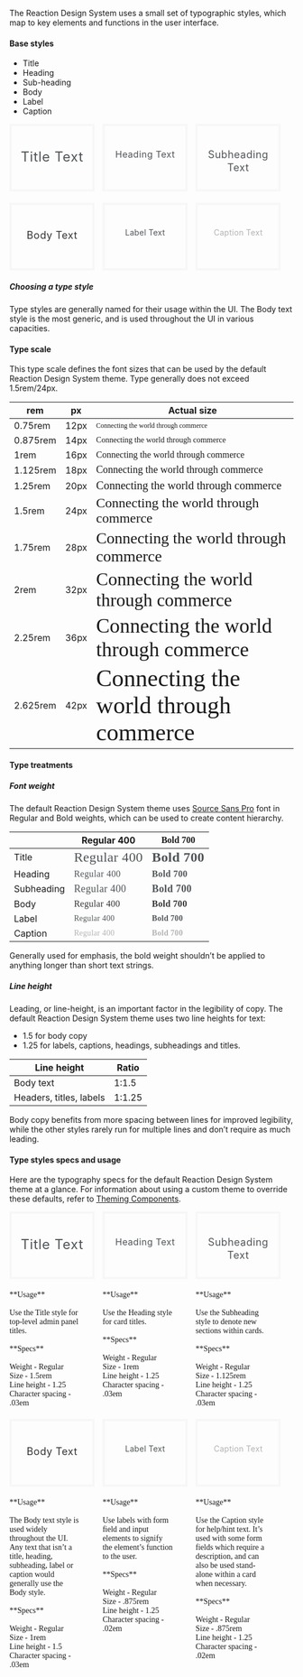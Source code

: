 The Reaction Design System uses a small set of typographic styles, which map to key elements and functions in the user interface.

#### Base styles

- Title
- Heading
- Sub-heading
- Body
- Label
- Caption

<div style="vertical-align: top; width: 30%; height: 120px; padding-top: 40px; border: 4px solid rgb(247, 247, 247); text-align: center; box-sizing: border-box; display: inline-block; font-size: 1.5rem; letter-spacing: 0.03em; color: rgb(80, 85, 88);line-height: 1.25;margin-bottom: 20px;margin-right: 10px;">Title Text</div>
<div style="vertical-align: top; width: 30%; height: 120px; padding-top: 40px; border: 4px solid rgb(247, 247, 247); text-align: center; box-sizing: border-box; display: inline-block; font-size: 1rem; letter-spacing: 0.03em; color: rgb(80, 85, 88);line-height: 1.25;margin-right: 10px;">Heading Text</div>
<div style="vertical-align: top; width: 30%; height: 120px; padding-top: 40px; border: 4px solid rgb(247, 247, 247); text-align: center; box-sizing: border-box; display: inline-block; font-size: 1.125rem; letter-spacing: 0.03em; color: rgb(80, 85, 88);line-height: 1.25; vertical-align: top;">Subheading Text</div>
<div style="vertical-align: top; width: 30%; height: 120px; padding-top: 40px; border: 4px solid rgb(247, 247, 247); text-align: center; box-sizing: border-box; display: inline-block; font-size: 1.125rem; letter-spacing: 0.03em; color: rgb(52, 52, 52);line-height: 1.5;margin-right: 10px;">Body Text</div>
<div style="width: 30%; height: 120px; padding-top: 40px; border: 4px solid rgb(247, 247, 247); text-align: center; box-sizing: border-box; display: inline-block; font-size: 0.875rem; letter-spacing: 0.02em; color: rgb(80, 85, 88);line-height: 1.25;margin-right: 10px;">Label Text</div>
<div style="vertical-align: top; width: 30%; height: 120px; padding-top: 40px; border: 4px solid rgb(247, 247, 247); text-align: center; box-sizing: border-box; display: inline-block; font-size: 0.875rem; letter-spacing: 0.02em; color: rgb(179, 179, 179);line-height: 1.25;">Caption Text</div>

##### Choosing a type style

Type styles are generally named for their usage within the UI. The Body text style is the most generic, and is used throughout the UI in various capacities.

#### Type scale

This type scale defines the font sizes that can be used by the default Reaction Design System theme. Type generally does not exceed 1.5rem/24px.

|rem       |px   | Actual size                                                                  |
|----------|-----|------------------------------------------------------------------------------|
|0.75rem   |12px |<span style="font-family: Source Sans Pro; font-size: 0.75rem">Connecting the world through commerce</span> |
|0.875rem  |14px |<span style="font-family: Source Sans Pro; font-size: 0.875rem">Connecting the world through commerce</span>|
|1rem      |16px |<span style="font-family: Source Sans Pro; font-size: 1rem">Connecting the world through commerce</span>|
|1.125rem  |18px |<span style="font-family: Source Sans Pro; font-size: 1.125rem">Connecting the world through commerce</span>|
|1.25rem   |20px |<span style="font-family: Source Sans Pro; font-size: 1.25rem">Connecting the world through commerce</span>|
|1.5rem    |24px |<span style="font-family: Source Sans Pro; font-size: 1.5rem">Connecting the world through commerce</span>|
|1.75rem   |28px |<span style="font-family: Source Sans Pro; font-size: 1.75rem">Connecting the world through commerce</span>|
|2rem      |32px |<span style="font-family: Source Sans Pro; font-size: 2rem">Connecting the world through commerce</span>|
|2.25rem   |36px |<span style="font-family: Source Sans Pro; font-size: 2.25rem">Connecting the world through commerce</span>|
|2.625rem  |42px |<span style="font-family: Source Sans Pro; font-size: 2.625em">Connecting the world through commerce</span>|

#### Type treatments

##### Font weight

The default Reaction Design System theme uses [Source Sans Pro](https://fonts.google.com/specimen/Source+Sans+Pro) font in Regular and Bold weights, which can be used to create content hierarchy.

|          |Regular 400                                                                                                           |<span style="font-family: Source Sans Pro; font-weight: 700;">Bold 700</span>                                                        |
|----------|----------------------------------------------------------------------------------------------------------------------|-------------------------------------------------------------------------------------------------------------------------------------|
|Title     |<span style="font-size: 24px; letter-spacing: 0.4px; color: #505558; font-family: Source Sans Pro;">Regular 400</span>|<span style="font-family: Source Sans Pro; font-weight: 700; font-size: 24px; letter-spacing: 0.4px; color: #505558;">Bold 700</span>|
|Heading   |<span style="font-size: 16px; letter-spacing: 0.4px; color: #505558; font-family: Source Sans Pro;">Regular 400</span>|<span style="font-family: Source Sans Pro; font-weight: 700; font-size: 16px; letter-spacing: 0.4px; color: #505558;">Bold 700</span>|
|Subheading|<span style="font-size: 18px; letter-spacing: 0.4px; color: #505558; font-family: Source Sans Pro;">Regular 400</span>|<span style="font-family: Source Sans Pro; font-weight: 700; font-size: 18px; letter-spacing: 0.4px; color: #505558;">Bold 700</span>|
|Body      |<span style="font-size: 16px; letter-spacing: 0.3px; color: #343434; font-family: Source Sans Pro;">Regular 400</span>|<span style="font-family: Source Sans Pro; font-weight: 700; font-size: 16px; letter-spacing: 0.3px; color: #343434;">Bold 700</span>|
|Label     |<span style="font-size: 14px; letter-spacing: 0.3px; color: #505558; font-family: Source Sans Pro;">Regular 400</span>|<span style="font-family: Source Sans Pro; font-weight: 700; font-size: 14px; letter-spacing: 0.3px; color: #505558;">Bold 700</span>|
|Caption   |<span style="font-size: 14px; letter-spacing: 0.3px; color: #b3b3b3; font-family: Source Sans Pro;">Regular 400</span>|<span style="font-family: Source Sans Pro; font-weight: 700; font-size: 14px; letter-spacing: 0.3px; color: #b3b3b3">Bold 700</span>|

Generally used for emphasis, the bold weight shouldn’t be applied to anything longer than short text strings.

##### Line height

Leading, or line-height, is an important factor in the legibility of copy. The default Reaction Design System theme uses two line heights for text:

- 1.5 for body copy
- 1.25 for labels, captions, headings, subheadings and titles.

|Line height             | Ratio |
|------------------------|-------|
|Body text               |1:1.5  |
|Headers, titles, labels |1:1.25 |

Body copy benefits from more spacing between lines for improved legibility, while the other styles rarely run for multiple lines and don’t require as much leading.

#### Type styles specs and usage

Here are the typography specs for the default Reaction Design System theme at a glance. For information about using a custom theme to override these defaults, refer to [Theming Components](./#!/Theming%20Components).

<div style="vertical-align: top; width: 30%; height: 120px; padding-top: 40px; border: 4px solid rgb(247, 247, 247); text-align: center; box-sizing: border-box; display: inline-block; font-size: 1.5rem; letter-spacing: 0.03em; color: rgb(80, 85, 88);line-height: 1.25;margin-bottom: 20px;margin-right: 10px;">Title Text</div>
<div style="vertical-align: top; width: 30%; height: 120px; padding-top: 40px; border: 4px solid rgb(247, 247, 247); text-align: center; box-sizing: border-box; display: inline-block; font-size: 1rem; letter-spacing: 0.03em; color: rgb(80, 85, 88);line-height: 1.25;margin-right: 10px;">Heading Text</div>
<div style="vertical-align: top; width: 30%; height: 120px; padding-top: 40px; border: 4px solid rgb(247, 247, 247); text-align: center; box-sizing: border-box; display: inline-block; font-size: 1.125rem; letter-spacing: 0.03em; color: rgb(80, 85, 88);line-height: 1.25; vertical-align: top;">Subheading Text</div>
<div style="padding-right: 25px; box-sizing: border-box; width: 30%; vertical-align: top; font-family: PostGrotesk-Regular; display: inline-block; margin-right: 10px; margin-bottom: 20px;">
**Usage**<br><br>
Use the Title style for top-level admin panel titles.<br><br>
**Specs**<br><br>
Weight - Regular<br>
Size - 1.5rem<br>
Line height - 1.25<br>
Character spacing - .03em
</div>

<div style="padding-right: 25px; box-sizing: border-box; width: 30%; vertical-align: top; font-family: PostGrotesk-Regular; display: inline-block; margin-right: 10px; margin-bottom: 20px;">
**Usage**<br><br>
Use the Heading style for card titles.<br><br>
**Specs**<br><br>
Weight - Regular<br>
Size - 1rem<br>
Line height - 1.25<br>
Character spacing - .03em
</div>

<div style="padding-right: 25px; box-sizing: border-box; width: 30%; vertical-align: top; font-family: PostGrotesk-Regular; display: inline-block; margin-bottom: 20px;">
**Usage**<br><br>
Use the Subheading style to denote new sections within cards.<br><br>
**Specs**<br><br>
Weight - Regular<br>
Size - 1.125rem<br>
Line height - 1.25<br>
Character spacing - .03em
</div>

<div style="vertical-align: top; width: 30%; height: 120px; padding-top: 40px; border: 4px solid rgb(247, 247, 247); text-align: center; box-sizing: border-box; display: inline-block; font-size: 1.125rem; letter-spacing: 0.03em; color: rgb(52, 52, 52);line-height: 1.5;margin-right: 10px;">Body Text</div>
<div style="vertical-align: top; width: 30%; height: 120px; padding-top: 40px; border: 4px solid rgb(247, 247, 247); text-align: center; box-sizing: border-box; display: inline-block; font-size: 0.875rem; letter-spacing: 0.02em; color: rgb(80, 85, 88);line-height: 1.25;margin-right: 10px;">Label Text</div>
<div style="vertical-align: top; width: 30%; height: 120px; padding-top: 40px; border: 4px solid rgb(247, 247, 247); text-align: center; box-sizing: border-box; display: inline-block; font-size: 0.875rem; letter-spacing: 0.02em; color: rgb(179, 179, 179);line-height: 1.25;">Caption Text</div>
<div style="padding-right: 25px; box-sizing: border-box; vertical-align: top; width: 30%; vertical-align: top; font-family: PostGrotesk-Regular; display: inline-block; margin-right: 10px; margin-top: 20px;">
**Usage**<br><br>
The Body text style is used widely throughout the UI. Any text that isn’t a title, heading, subheading, label or caption would generally use the Body style.
<br><br>
**Specs**<br><br>
Weight - Regular<br>
Size - 1rem<br>
Line height - 1.5<br>
Character spacing - .03em
</div>

<div style="padding-right: 25px; box-sizing: border-box; width: 30%; vertical-align: top; font-family: PostGrotesk-Regular; display: inline-block; margin-right: 10px; margin-top: 20px;">
**Usage**<br><br>
Use labels with form field and input elements to signify the element’s function to the user.<br><br>
**Specs**<br><br>
Weight - Regular<br>
Size - .875rem<br>
Line height - 1.25<br>
Character spacing - .02em
</div>

<div style="padding-right: 25px; box-sizing: border-box; width: 30%; vertical-align: top; font-family: PostGrotesk-Regular; display: inline-block; margin-top: 20px;">
**Usage**<br><br>
Use the Caption style for help/hint text. It’s used with some form fields which require a description, and can also be used stand-alone within a card when necessary.
<br><br>
**Specs**<br><br>
Weight - Regular<br>
Size - .875rem<br>
Line height - 1.25<br>
Character spacing - .02em
</div>
